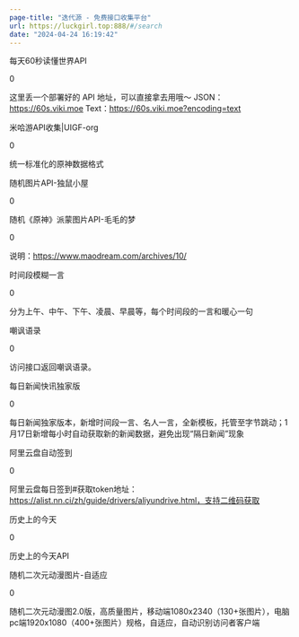 ```yaml
---
page-title: "迭代源 - 免费接口收集平台"
url: https://luckgirl.top:888/#/search
date: "2024-04-24 16:19:42"
---
```

每天60秒读懂世界API

0

这里丢一个部署好的 API 地址，可以直接拿去用哦～ JSON：https://60s.viki.moe Text：https://60s.viki.moe?encoding=text

米哈游API收集|UIGF-org

0

统一标准化的原神数据格式

随机图片API-独鼠小屋

0

随机《原神》派蒙图片API-毛毛的梦

0

说明：https://www.maodream.com/archives/10/

时间段模糊一言

0

分为上午、中午、下午、凌晨、早晨等，每个时间段的一言和暖心一句

嘲讽语录

0

访问接口返回嘲讽语录。

每日新闻快讯独家版

0

每日新闻独家版本，新增时间段一言、名人一言，全新模板，托管至字节跳动；1月17日新增每小时自动获取新的新闻数据，避免出现“隔日新闻”现象

阿里云盘自动签到

0

阿里云盘每日签到#获取token地址：https://alist.nn.ci/zh/guide/drivers/aliyundrive.html，支持二维码获取

历史上的今天

0

历史上的今天API

随机二次元动漫图片-自适应

0

随机二次元动漫图2.0版，高质量图片，移动端1080x2340（130+张图片），电脑pc端1920x1080（400+张图片）规格，自适应，自动识别访问者客户端